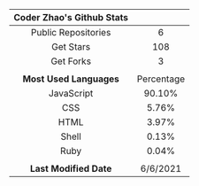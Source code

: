 | **Coder Zhao's Github Stats** | |
|:-:|:-:|
| Public Repositories | 6 |
| Get Stars | 108 |
| Get Forks | 3 |
| | |
| **Most Used Languages** | Percentage |
| JavaScript | 90.10% |
| CSS | 5.76% |
| HTML | 3.97% |
| Shell | 0.13% |
| Ruby | 0.04% |
| | |
| **Last Modified Date** | 6/6/2021 |
